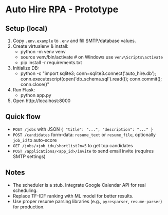 # Auto Hire RPA - Prototype

## Setup (local)
1. Copy `.env.example` to `.env` and fill SMTP/database values.
2. Create virtualenv & install:
   - python -m venv venv
   - source venv/bin/activate   # on Windows use `venv\Scripts\activate`
   - pip install -r requirements.txt
3. Initialize DB:
   - python -c "import sqlite3; conn=sqlite3.connect('auto_hire.db'); conn.executescript(open('db_schema.sql').read()); conn.commit(); conn.close()"
4. Run Flask:
   - python app.py
5. Open http://localhost:8000

## Quick flow
- `POST /jobs` with JSON `{ "title": "...", "description": "..." }`
- `POST /candidates` form-data: `resume_text` or `resume_file`, optionally `job_id` to auto-score
- `GET /jobs/<job_id>/shortlist?n=5` to get top candidates
- `POST /applications/<app_id>/invite` to send email invite (requires SMTP settings)

## Notes
- The scheduler is a stub. Integrate Google Calendar API for real scheduling.
- Replace TF-IDF ranking with ML model for better results.
- Use proper resume parsing libraries (e.g., `pyresparser`, `resume-parser`) for production.
